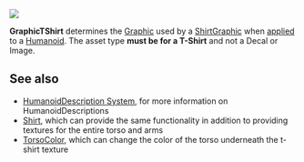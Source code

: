 ![](https://developer.roblox.com/assets/blt196c7ecaff94e3d2/GraphicTShirt.jpg)

**GraphicTShirt** determines the [Graphic](https://developer.roblox.com/en-us/api-reference/property/ShirtGraphic/Graphic) used by a [ShirtGraphic](https://developer.roblox.com/en-us/api-reference/class/ShirtGraphic) when [applied](https://developer.roblox.com/en-us/api-reference/function/Humanoid/ApplyDescription) to a [Humanoid](https://developer.roblox.com/en-us/api-reference/class/Humanoid). The asset type **must be for a T-Shirt** and not a Decal or Image.

See also
--------

*   [HumanoidDescription System](https://developer.roblox.com/en-us/articles/HumanoidDescription-System), for more information on HumanoidDescriptions
*   [Shirt](https://developer.roblox.com/en-us/api-reference/property/HumanoidDescription/Shirt), which can provide the same functionality in addition to providing textures for the entire torso and arms
*   [TorsoColor](https://developer.roblox.com/en-us/api-reference/property/HumanoidDescription/TorsoColor), which can change the color of the torso underneath the t-shirt texture